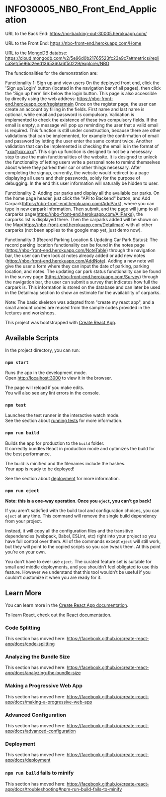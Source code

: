 # INFO30005_NBO_Front_End_Application

URL to the Back  End: https://no-backing-out-30005.herokuapp.com/

URL to the Front End: https://nbo-front-end.herokuapp.com/Home

URL to the MongoDB databse: https://cloud.mongodb.com/v2/5e96d0b21765523fc23a9c7a#metrics/replicaSet/5e96d2eed1365360a6f50229/explorer/NBO


The functionalities for the demonstration are:

Functionality 1: Sign up and view users
On the deployed front end, click the 'Sign up/Login' button (located in the navigation bar of all pages), then click the 'Sign up here' link below the login button.
This page is also accessible by directly using the web address: https://nbo-front-end.herokuapp.com/registermain
Once on the register page, the user can create an account by filling in the fields. First name and last name is optional, while email and password is compulsory. Validation is implemented to check the existence of these two compulsory fields. If the email is empty, a message will pop up reminding the user that a valid email is required.
This function is still under construction, because there are other validations that can be implemented, for example the confirmation of email and password by letting the user enter the same content twice. Another validation that can be implemented is checking the email is in the format of "xxx@xxx.xxx".
This sign up function is designed to not be a necessary step to use the main functionalities of the website. It is designed to unlock the functionality of letting users write a personal note to remind themselves about where they parked their car or other things necessary.
After completing the signup, currently, the website would redirect to a page displaying all users and their passwords, solely for the purpose of debugging. In the end this user information will naturally be hidden to user.

Functionality 2: Adding car parks and display all the available car parks.
On the home page header, just click the "API to Backend" button, and Add Carpark(https://nbo-front-end.herokuapp.com/AddPark), where you can type in new carpark information. Then submit, and the page will jump to all carparks page(https://nbo-front-end.herokuapp.com/AllParks), the carparks list is displayed there. Then the carparks added will be shown on the Map(https://nbo-front-end.herokuapp.com/Detailmap) with all other carparks (not been applies to the google map yet, just demo now).


Functionality 3 (Record Parking Location & Updating Car Park Status):
The record parking location functionality can be found in the notes page (https://nbo-front-end.herokuapp.com/NoteTable) through the navigation bar, the user can then look at notes already added or add new notes (https://nbo-front-end.herokuapp.com/AddNote). Adding a new note will give the user a form where they can input the date of parking, parking location, and notes.
The updating car park status functionality can be found in the survey page (https://nbo-front-end.herokuapp.com/Survey) through the navigation bar, the user can submit a survey that indicates how full the carpark is. This information is stored on the database and can later be used in the Detailmap section to show an estimate for the availability of carparks.




Note: The basic skeleton was adapted from "create my react app", and a small amount codes are reused from the sample codes provided in the lectures and workshops.
















This project was bootstrapped with [Create React App](https://github.com/facebook/create-react-app).

## Available Scripts

In the project directory, you can run:

### `npm start`

Runs the app in the development mode.<br />
Open [http://localhost:3000](http://localhost:3000) to view it in the browser.

The page will reload if you make edits.<br />
You will also see any lint errors in the console.

### `npm test`

Launches the test runner in the interactive watch mode.<br />
See the section about [running tests](https://facebook.github.io/create-react-app/docs/running-tests) for more information.

### `npm run build`

Builds the app for production to the `build` folder.<br />
It correctly bundles React in production mode and optimizes the build for the best performance.

The build is minified and the filenames include the hashes.<br />
Your app is ready to be deployed!

See the section about [deployment](https://facebook.github.io/create-react-app/docs/deployment) for more information.

### `npm run eject`

**Note: this is a one-way operation. Once you `eject`, you can’t go back!**

If you aren’t satisfied with the build tool and configuration choices, you can `eject` at any time. This command will remove the single build dependency from your project.

Instead, it will copy all the configuration files and the transitive dependencies (webpack, Babel, ESLint, etc) right into your project so you have full control over them. All of the commands except `eject` will still work, but they will point to the copied scripts so you can tweak them. At this point you’re on your own.

You don’t have to ever use `eject`. The curated feature set is suitable for small and middle deployments, and you shouldn’t feel obligated to use this feature. However we understand that this tool wouldn’t be useful if you couldn’t customize it when you are ready for it.

## Learn More

You can learn more in the [Create React App documentation](https://facebook.github.io/create-react-app/docs/getting-started).

To learn React, check out the [React documentation](https://reactjs.org/).

### Code Splitting

This section has moved here: https://facebook.github.io/create-react-app/docs/code-splitting

### Analyzing the Bundle Size

This section has moved here: https://facebook.github.io/create-react-app/docs/analyzing-the-bundle-size

### Making a Progressive Web App

This section has moved here: https://facebook.github.io/create-react-app/docs/making-a-progressive-web-app

### Advanced Configuration

This section has moved here: https://facebook.github.io/create-react-app/docs/advanced-configuration

### Deployment

This section has moved here: https://facebook.github.io/create-react-app/docs/deployment

### `npm run build` fails to minify

This section has moved here: https://facebook.github.io/create-react-app/docs/troubleshooting#npm-run-build-fails-to-minify
